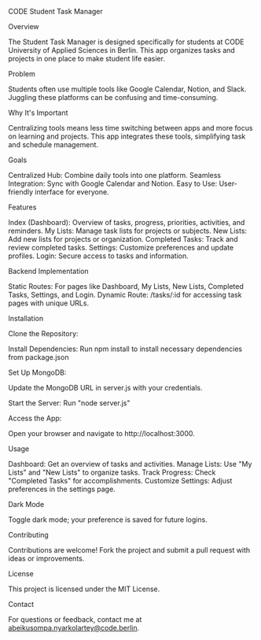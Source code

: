 CODE Student Task Manager

Overview

The Student Task Manager is designed specifically for students at CODE University of Applied Sciences in Berlin. This app organizes tasks and projects in one place to make student life easier.

Problem

Students often use multiple tools like Google Calendar, Notion, and Slack. Juggling these platforms can be confusing and time-consuming.

Why It's Important

Centralizing tools means less time switching between apps and more focus on learning and projects. This app integrates these tools, simplifying task and schedule management.

Goals

Centralized Hub: Combine daily tools into one platform.
Seamless Integration: Sync with Google Calendar and Notion.
Easy to Use: User-friendly interface for everyone.

Features

Index (Dashboard): Overview of tasks, progress, priorities, activities, and reminders.
My Lists: Manage task lists for projects or subjects.
New Lists: Add new lists for projects or organization.
Completed Tasks: Track and review completed tasks.
Settings: Customize preferences and update profiles.
Login: Secure access to tasks and information.

Backend Implementation

Static Routes: For pages like Dashboard, My Lists, New Lists, Completed Tasks, Settings, and Login.
Dynamic Route: /tasks/:id for accessing task pages with unique URLs.

Installation

Clone the Repository:

   

Install Dependencies:
Run npm install to install necessary dependencies from package.json

   

Set Up MongoDB:

   Update the MongoDB URL in server.js with your credentials.

Start the Server:
Run "node server.js"
   
Access the App:

   Open your browser and navigate to http://localhost:3000.

Usage

Dashboard: Get an overview of tasks and activities.
Manage Lists: Use "My Lists" and "New Lists" to organize tasks.
Track Progress: Check "Completed Tasks" for accomplishments.
Customize Settings: Adjust preferences in the settings page.

Dark Mode

Toggle dark mode; your preference is saved for future logins.

Contributing

Contributions are welcome! Fork the project and submit a pull request with ideas or improvements.

License

This project is licensed under the MIT License.

Contact

For questions or feedback, contact me at abeikusompa.nyarkolartey@code.berlin.
